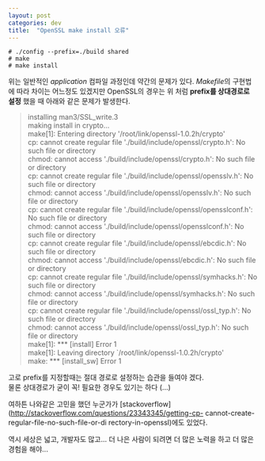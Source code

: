 ```yaml
---
layout: post
categories: dev 
title:  "OpenSSL make install 오류"
---
```




~~~
# ./config --prefix=./build shared  
# make  
# make install  
~~~

위는 일반적인 *application* 컴파일 과정인데 약간의 문제가 있다.
*Makefile*의 구현법에 따라 차이는 어느정도 있겠지만 OpenSSL의 경우는 위 처럼 **prefix를 상대경로로 설정** 했을 때 아래와 같은 문제가 발생한다.

>installing man3/SSL_write.3  
making install in crypto...  
make[1]: Entering directory '/root/link/openssl-1.0.2h/crypto'  
cp: cannot create regular file './build/include/openssl/crypto.h': No such file or directory  
chmod: cannot access './build/include/openssl/crypto.h': No such file or directory  
cp: cannot create regular file './build/include/openssl/opensslv.h': No such file or directory  
chmod: cannot access './build/include/openssl/opensslv.h': No such file or directory  
cp: cannot create regular file './build/include/openssl/opensslconf.h': No such file or directory  
chmod: cannot access './build/include/openssl/opensslconf.h': No such file or directory  
cp: cannot create regular file './build/include/openssl/ebcdic.h': No such file or directory  
chmod: cannot access './build/include/openssl/ebcdic.h': No such file or directory  
cp: cannot create regular file './build/include/openssl/symhacks.h': No such file or directory  
chmod: cannot access './build/include/openssl/symhacks.h': No such file or directory  
cp: cannot create regular file './build/include/openssl/ossl_typ.h': No such file or directory  
chmod: cannot access './build/include/openssl/ossl_typ.h': No such file or directory  
make[1]: *** [install] Error 1  
make[1]: Leaving directory `/root/link/openssl-1.0.2h/crypto'  
make: *** [install_sw] Error 1  

고로 prefix를 지정할때는 절대 경로로 설정하는 습관을 들여야 겠다.  
물론 상대경로가 굳이 꼭! 필요한 경우도 있기는 하다 (...)  

여하튼 나와같은 고민을 했던 누군가가 [stackoverflow](http://stackoverflow.com/questions/23343345/getting-cp-
cannot-create-regular-file-no-such-file-or-di
rectory-in-openssl)에도 있었다.  

역시 세상은 넓고, 개발자도 많고... 더 나은 사람이 되려면 더 많은 노력을 하고 더 많은 경험을 해야...

